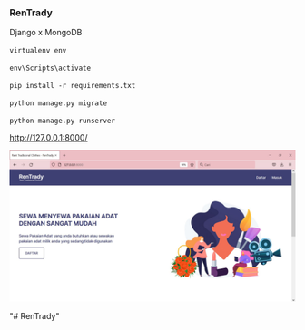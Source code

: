 ### RenTrady
Django x MongoDB  

<code>virtualenv env</code> 

<code>env\Scripts\activate</code> 

<code>pip install -r requirements.txt</code>  

<code>python manage.py migrate</code>  

<code>python manage.py runserver</code>  

 http://127.0.0.1:8000/
 
![alt text](https://github.com/desinthazhr/RenTrady/blob/master/img.JPG)


"# RenTrady" 
